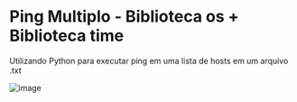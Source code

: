 # Ping Multiplo - Biblioteca os + Biblioteca time
Utilizando Python para executar ping em uma lista de hosts em um arquivo .txt


![image](https://user-images.githubusercontent.com/33386255/159396792-ef425258-f488-42d3-9d4e-370e175cd287.png)

